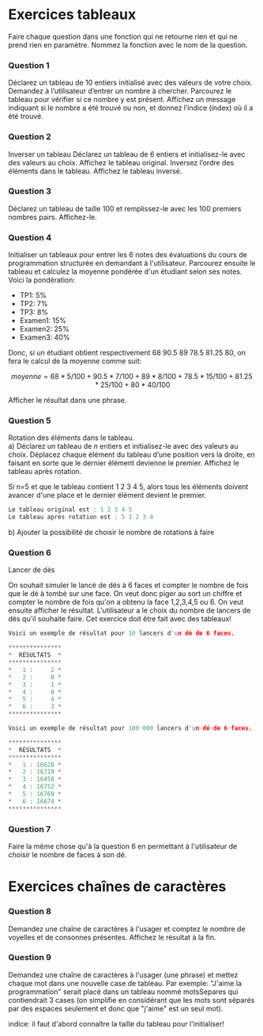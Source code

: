 # Exercices tableaux

Faire chaque question dans une fonction qui ne retourne rien et qui ne prend rien en paramètre. Nommez la fonction avec le nom de la question. 

### Question 1

Déclarez un tableau de 10 entiers initialisé avec des valeurs de votre choix. Demandez à l’utilisateur d’entrer un nombre à chercher. Parcourez le tableau pour vérifier si ce nombre y est présent.
Affichez un message indiquant si le nombre a été trouvé ou non, et donnez l’indice (index) où il a été trouvé.

### Question 2
 
Inverser un tableau
Déclarez un tableau de 6 entiers et initialisez-le avec des valeurs au choix. Affichez le tableau original. Inversez l’ordre des éléments dans le tableau. Affichez le tableau inversé.

### Question 3

Déclarez un tableau de taille 100 et remplissez-le avec les 100 premiers nombres pairs. Affichez-le.

### Question 4

Initialiser un tableaux pour entrer les 6 notes des évaluations du cours de programmation structurée en demandant à l'utilisateur. Parcourez ensuite le tableau et calculez la moyenne pondérée d'un étudiant selon ses notes. Voici la pondération:

- TP1: 5%
- TP2: 7%
- TP3: 8%
- Examen1: 15%
- Examen2: 25%
- Examen3: 40%

Donc, si un étudiant obtient respectivement 68  90.5  89  78.5  81.25  80, on fera le calcul de la moyenne comme suit:

$$
moyenne = 68*5/100 + 90.5*7/100 + 89*8/100 + 78.5*15/100 + 81.25*25/100 + 80*40/100
$$

Afficher le résultat dans une phrase.

### Question 5

Rotation des éléments dans le tableau. <br>
a) Déclarez un tableau de *n* entiers et initialisez-le avec des valeurs au choix.
Déplacez chaque élément du tableau d’une position vers la droite, en faisant en sorte que le dernier élément devienne le premier.
Affichez le tableau après rotation.

Si n=5 et que le tableau contient 1 2 3 4 5, alors tous les éléments doivent avancer d'une place et le dernier élément devient le premier.

```cpp
Le tableau original est : 1 2 3 4 5
Le tableau après rotation est : 5 1 2 3 4
```

b) Ajouter la possibilité de choisir le nombre de rotations à faire


### Question 6

Lancer de dés

On souhait simuler le lancé de dés à 6 faces et compter le nombre de fois que le dé à tombé sur une face. On veut donc piger au sort un chiffre et compter le nombre de fois qu'on a obtenu la face 1,2,3,4,5 ou 6. On veut ensuite afficher le résultat. L'utilisateur a le choix du nombre de lancers de dés qu'il souhaite faire. Cet exercice doit être fait avec des tableaux!

```cpp
Voici un exemple de résultat pour 10 lancers d'un dé de 6 faces.

***************
*  RÉSULTATS  *
***************
*   1 :     2 *
*   2 :     0 *
*   3 :     1 *
*   4 :     0 *
*   5 :     4 *
*   6 :     3 *
***************

Voici un exemple de résultat pour 100 000 lancers d'un dé de 6 faces.

***************
*  RÉSULTATS  *
***************
*   1 : 16628 *
*   2 : 16719 *
*   3 : 16458 *
*   4 : 16752 *
*   5 : 16769 *
*   6 : 16674 *
***************
```

### Question 7

Faire la même chose qu'à la question 6 en permettant à l'utilisateur de choisir le nombre de faces à son dé. 


# Exercices chaînes de caractères

### Question 8

Demandez une chaîne de caractères à l'usager et comptez le nombre de voyelles et de consonnes présentes. Affichez le résultat à la fin.

### Question 9

Demandez une chaîne de caractères à l'usager (une phrase) et mettez chaque mot dans une nouvelle case de tableau. Par exemple: "J'aime la programmation" serait placé dans un tableau nommé motsSepares qui contiendrait 3 cases (on simplifie en considérant que les mots sont séparés par des espaces seulement et donc que "j'aime" est un seul mot).

indice: il faut d'abord connaître la taille du tableau pour l'initialiser! 